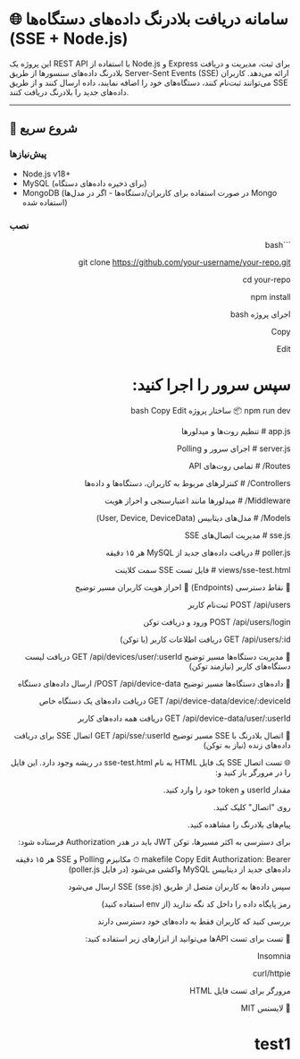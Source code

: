 # 🌐 سامانه دریافت بلادرنگ داده‌های دستگاه‌ها (SSE + Node.js)

این پروژه یک REST API با استفاده از Node.js و Express برای ثبت، مدیریت و دریافت بلادرنگ داده‌های سنسورها از طریق Server-Sent Events (SSE) ارائه می‌دهد. کاربران می‌توانند ثبت‌نام کنند، دستگاه‌های خود را اضافه نمایند، داده‌ ارسال کنند و از طریق SSE داده‌های جدید را بلادرنگ دریافت کنند.

---

## 🚀 شروع سریع

### پیش‌نیازها
- Node.js v18+
- MySQL (برای ذخیره داده‌های دستگاه)
- MongoDB (در صورت استفاده برای کاربران/دستگاه‌ها - اگر در مدل‌ها Mongo استفاده شده)

### نصب
<div dir="rtl">
```bash
 
git clone https://github.com/your-username/your-repo.git

cd your-repo

npm install

اجرای پروژه
bash

Copy

Edit


# سپس سرور را اجرا کنید:
npm run dev
📦 ساختار پروژه
bash
Copy
Edit

 app.js               # تنظیم روت‌ها و میدلورها
 
server.js            # اجرای سرور و Polling

 Routes/              # تمامی روت‌های API
 
Controllers/         # کنترلرهای مربوط به کاربران، دستگاه‌ها و داده‌ها

 Middleware/          # میدلورها مانند اعتبارسنجی و احراز هویت
 
Models/              # مدل‌های دیتابیس (User, Device, DeviceData)

sse.js               # مدیریت اتصال‌های SSE

poller.js            # دریافت داده‌های جدید از MySQL هر ۱۵ دقیقه

 views/sse-test.html  # فایل تست SSE سمت کلاینت

📡 نقاط دسترسی (Endpoints)
📌 احراز هویت کاربران
مسیر	توضیح

POST /api/users	ثبت‌نام کاربر

POST /api/users/login	ورود و دریافت توکن

GET /api/users/:id	دریافت اطلاعات کاربر (با توکن)

📌 مدیریت دستگاه‌ها
مسیر	توضیح
GET /api/devices/user/:userId	دریافت لیست دستگاه‌های کاربر (نیازمند توکن)



📌 داده‌های دستگاه‌ها
مسیر	توضیح
POST /api/device-data/	ارسال داده‌های دستگاه


GET /api/device-data/device/:deviceId	دریافت داده‌های یک دستگاه خاص


GET /api/device-data/user/:userId	دریافت همه داده‌های کاربر



📌 اتصال بلادرنگ با SSE
مسیر	توضیح
GET /api/sse/:userId	اتصال SSE برای دریافت داده‌های زنده (نیاز به توکن)



🌐 تست اتصال SSE
یک فایل HTML به نام sse-test.html در ریشه  وجود دارد. این فایل را در مرورگر باز کنید و:

مقدار userId و token خود را وارد کنید.

روی "اتصال" کلیک کنید.

پیام‌های بلادرنگ را مشاهده کنید.

برای دسترسی به اکثر مسیرها، توکن JWT باید در هدر Authorization فرستاده شود:

makefile
Copy
Edit
Authorization: Bearer <token>
⏱ مکانیزم Polling و SSE
هر ۱۵ دقیقه داده‌های جدید از دیتابیس MySQL واکشی می‌شود (در فایل poller.js)

سپس داده‌ها به کاربران متصل از طریق SSE (sse.js) ارسال می‌شود



رمز پایگاه داده را داخل کد نگه ندارید (از env استفاده کنید)

بررسی کنید که کاربران فقط به داده‌های خود دسترسی دارند

🧪 تست
برای تست API‌ها می‌توانید از ابزارهای زیر استفاده کنید:

 Insomnia

curl/httpie

مرورگر برای تست فایل HTML

📄 لایسنس
MIT

# test1

</div>
